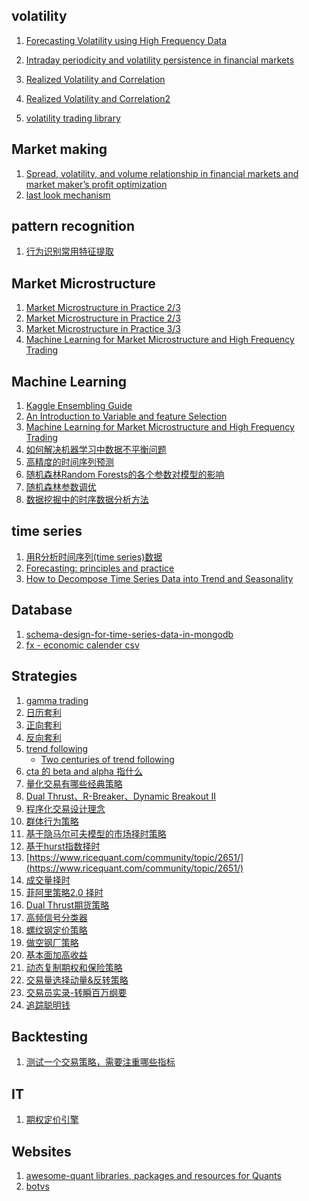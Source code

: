 ## volatility
1. [Forecasting Volatility using High Frequency Data](http://citeseerx.ist.psu.edu/viewdoc/download?doi=10.1.1.458.6732&rep=rep1&type=pdf)

2. [Intraday periodicity and volatility persistence in financial markets](http://public.econ.duke.edu/~boller/Published_Papers/joef_97.pdf)
3. [Realized Volatility and Correlation](http://www.ssc.upenn.edu/~fdiebold/papers/paper29/temp.pdf)
4. [Realized Volatility and Correlation2](http://www.ssc.upenn.edu/~fdiebold/papers/paper31/final2.pdf)
4. [volatility trading library](https://github.com/jasonstrimpel/volatility-trading)

## Market making 
1. [Spread, volatility, and volume relationship in financial markets and market maker’s profit optimization](https://arxiv.org/pdf/1606.07381.pdf)
2. [last look mechanism](http://thefxview.com/2014/07/16/what-is-last-look-in-forex/)

## pattern recognition
1. [行为识别常用特征提取](https://www.zhihu.com/question/41068341)

## Market Microstructure
1. [Market Microstructure in Practice 2/3](http://helper.ipam.ucla.edu/publications/fmws2/fmws2_12691.pdf)
2. [Market Microstructure in Practice 2/3](http://helper.ipam.ucla.edu/publications/fmws2/fmws2_12703.pdf)
3. [Market Microstructure in Practice 3/3](http://helper.ipam.ucla.edu/publications/fmws2/fmws2_12704.pdf)
4. [Machine Learning for Market Microstructure and High Frequency Trading](https://www.cis.upenn.edu/~mkearns/papers/KearnsNevmyvakaHFTRiskBooks.pdf)



## Machine Learning
1. [Kaggle Ensembling Guide](http://mlwave.com/kaggle-ensembling-guide/)
2. [An Introduction to Variable and feature Selection](http://www.jmlr.org/papers/volume3/guyon03a/guyon03a.pdf)
3. [Machine Learning for Market Microstructure and High Frequency Trading](https://www.cis.upenn.edu/~mkearns/papers/KearnsNevmyvakaHFTRiskBooks.pdf)
4. [如何解决机器学习中数据不平衡问题](http://www.zhaokv.com/2016/01/learning-from-imbalanced-data.html)
5. [高精度的时间序列预测](https://www.zhihu.com/question/21229371)
6. [随机森林Random Forests的各个参数对模型的影响](https://www.zhihu.com/question/36511737)
7. [随机森林参数调优](http://tankle.github.io/2015/06/11/Random-Forest-parameter-turning.html)
8. [数据挖掘中的时序数据分析方法](http://www.cad.zju.edu.cn/home/vagblog/?p=1727)

## time series 
1. [用R分析时间序列(time series)数据](http://www.cnblogs.com/sylvanas2012/p/4328861.html)
2. [Forecasting: principles and practice](https://github.com/cj555/algoTradingLiterature/blob/master/fpp-notes.pdf)
3. [How to Decompose Time Series Data into Trend and Seasonality](http://machinelearningmastery.com/decompose-time-series-data-trend-seasonality/)

## Database

1. [schema-design-for-time-series-data-in-mongodb](https://www.mongodb.com/blog/post/schema-design-for-time-series-data-in-mongodb)
2. [fx - economic calender csv](https://www.fxstreet.com/economic-calendar)

## Strategies

1. [gamma trading]()
2. [日历套利]()
3. [正向套利]()
4. [反向套利]()
5. [trend following]()
   - [Two centuries of trend following](https://arxiv.org/pdf/1404.3274.pdf)
6. [cta 的 beta and alpha 指什么](https://www.zhihu.com/question/48686896)   
7. [量化交易有哪些经典策略](https://www.zhihu.com/question/26594258)
8. [Dual Thrust、R-Breaker、Dynamic Breakout II](https://www.botvs.com/bbs-topic/50)
9. [程序化交易设计理念](https://www.zhihu.com/topic/19631049/hot)
10. [群体行为策略](http://mp.weixin.qq.com/s?__biz=MzA5NzEzNDk4Mw==&mid=208480402&idx=1&sn=46a21a3a454cb5d639750b845aed33b1&3rd=MzA3MDU4NTYzMw==&scene=6#rd)
11. [基于隐马尔可夫模型的市场择时策略](https://uqer.io/community/share/56ec30bf228e5b887be50b35)
12. [基于hurst指数择时](https://www.ricequant.com/community/topic/2263/)        
13. [https://www.ricequant.com/community/topic/2651/](https://www.ricequant.com/community/topic/2651/)
14. [成交量择时](https://www.ricequant.com/community/topic/2616/)
15. [菲阿里策略2.0 择时](https://www.ricequant.com/community/topic/2469/) 
16. [Dual Thrust期货策略](https://www.ricequant.com/community/topic/2473//2)
17. [高频信号分类器](https://www.ricequant.com/community/topic/864)
18. [螺纹钢定价策略](https://www.ricequant.com/community/topic/2378/)
19. [做空钢厂策略](https://www.ricequant.com/community/topic/953/)
20. [基本面加高收益](https://www.ricequant.com/community/topic/460/)
21. [动态复制期权和保险策略](https://www.ricequant.com/community/topic/1443//6)
22. [交易量选择动量&反转策略](https://www.ricequant.com/community/topic/1484/)
23. [交易员实录-转瞬百万纲要](https://github.com/cj555/algoTradingLiterature/blob/master/strategies/jiaoyiyuanshilu.md)
24. [追踪聪明钱](https://zhuanlan.zhihu.com/p/21653794)


## Backtesting

1. [测试一个交易策略，需要注重哪些指标](https://www.zhihu.com/question/26028390)

## IT

1. [期权定价引擎](https://github.com/cj555/algoTradingLiterature/blob/master/IT/optionpricing.md)

## Websites

1. [awesome-quant libraries, packages and resources for Quants](https://github.com/wilsonfreitas/awesome-quant) 
2. [botvs](https://www.botvs.com/competition)



